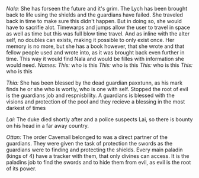 *Nala:* She has forseen the future and it's grim. The Lych has been brought back to life using the shields and the guardians have failed. She traveled back in time to make sure this didn't happen. But in doing so, she would have to sacrifie alot. Timewarps and jumps allow the user to travel in space as well as time but this was full blow time travel. And as inline with the alter self, no doubles can exists, making it possible to only exist once. Her memory is no more, but she has a book however, that she wrote and that fellow people used and wrote into, as it was brought back even further in time. This way it would find Nala and would be filles with information she would need.
*Names:*
_This:_ who is this
_This:_ who is this
_This:_ who is this
_This:_ who is this

*Thia:* She has been blessed by the dead guardian paxxtunn, as his mark finds he or she who is wortly, who is one with self. Stopped the root of evil is the guardians job and respnisbility. A guardians is blessed with the visions and protection of the pool and they recieve a blessing in the most darkest of times

*Lai:* The duke died shortly after and a police suspects Lai, so there is bounty on his head in a far away country. 

*Ottan:* The order Cavemail belonged to was a direct partner of the guardians. They were given the task of protection the swords as the guardians were to finding and protecting the shields. Every main paladin (kings of 4) have a tracker with them, that only divines can access. It is the paladins job to find the swords and to hide them from evil, as evil is the root of its power.
